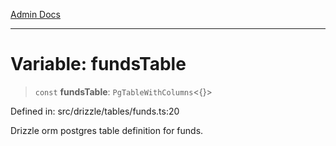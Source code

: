 [Admin Docs](/)

***

# Variable: fundsTable

> `const` **fundsTable**: `PgTableWithColumns`\<\{\}\>

Defined in: src/drizzle/tables/funds.ts:20

Drizzle orm postgres table definition for funds.

